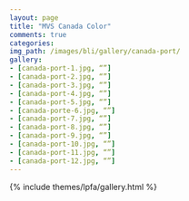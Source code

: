 ```yaml
---
layout: page
title: "MVS Canada Color"
comments: true
categories:
img_path: /images/bli/gallery/canada-port/
gallery:
- [canada-port-1.jpg, “”]
- [canada-port-2.jpg, “”]
- [canada-port-3.jpg, “”]
- [canada-port-4.jpg, “”]
- [canada-port-5.jpg, “”]
- [canada-porte-6.jpg, “”]
- [canada-port-7.jpg, “”]
- [canada-port-8.jpg, “”]
- [canada-port-9.jpg, “”]
- [canada-port-10.jpg, “”]
- [canada-port-11.jpg, “”]
- [canada-port-12.jpg, “”]
---
```


{% include themes/lpfa/gallery.html %}

